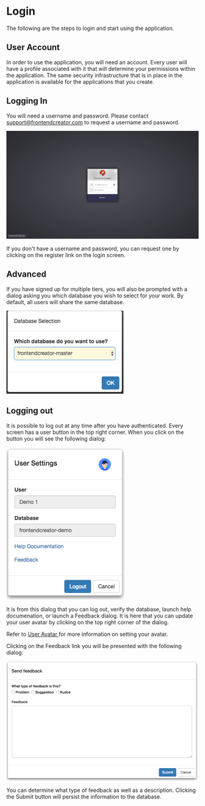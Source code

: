# Login

The following are the steps to login and start using the application.

## User Account
In order to use the application, you will need an account. Every user will have a profile associated with it that will determine your permissions within the application. The same security infrastructure that is in place in the application is available for the applications that you create.

## Logging In
You will need a username and password. Please contact <support@frontendcreator.com> to request a username and password. 

![Login screen](../assets/images/login.png)

If you don't have a username and password, you can request one by clicking on the register link on the login screen.

## Advanced
If you have signed up for multiple tiers, you will also be prompted with a dialog asking you which database you wish to select for your work. By default, all users will share the same database. 

![Database selector](../assets/images/database-selector.png)

## Logging out

It is possible to log out at any time after you have authenticated. Every screen has a user button in the top right corner. When you click on the button you will see the following dialog:

![Logout dialog](../assets/images/user-settings-dialog.png)


It is from this dialog that you can log out, verify the database, launch help documenation, or launch a Feedback dialog. It is here that you can update your user avatar by clicking on the top right corner of the dialog. 

Refer to [ User Avatar ](./user-avatar.md) for more information on setting your avatar.

Clicking on the Feedback link you will be presented with the following dialog:

![Feedback dialog](../assets/images/feedback-dialog.png)

You can determine what type of feedback as well as a description. Clicking the Submit button will persist the information to the database.
